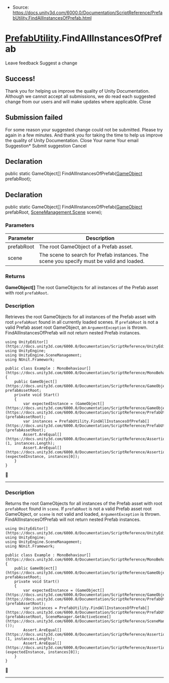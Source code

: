 * Source: https://docs.unity3d.com/6000.0/Documentation/ScriptReference/PrefabUtility.FindAllInstancesOfPrefab.html

#  [PrefabUtility](https://docs.unity3d.com/6000.0/Documentation/ScriptReference/PrefabUtility.html).FindAllInstancesOfPrefab
Leave feedback
Suggest a change
## Success!
Thank you for helping us improve the quality of Unity Documentation. Although we cannot accept all submissions, we do read each suggested change from our users and will make updates where applicable.
Close
## Submission failed
For some reason your suggested change could not be submitted. Please <a>try again</a> in a few minutes. And thank you for taking the time to help us improve the quality of Unity Documentation.
Close
Your name Your email Suggestion* Submit suggestion
Cancel
## Declaration
public static GameObject[] FindAllInstancesOfPrefab([GameObject](https://docs.unity3d.com/6000.0/Documentation/ScriptReference/GameObject.html) prefabRoot); 
## Declaration
public static GameObject[] FindAllInstancesOfPrefab([GameObject](https://docs.unity3d.com/6000.0/Documentation/ScriptReference/GameObject.html) prefabRoot, [SceneManagement.Scene](https://docs.unity3d.com/6000.0/Documentation/ScriptReference/SceneManagement.Scene.html) scene); 
### Parameters
Parameter | Description  
---|---  
prefabRoot | The root GameObject of a Prefab asset.  
scene | The scene to search for Prefab instances. The scene you specify must be valid and loaded.  
### Returns
**GameObject[]** The root GameObjects for all instances of the Prefab asset with root `prefabRoot`. 
### Description
Retrieves the root GameObjects for all instances of the Prefab asset with root `prefabRoot` found in all currently loaded scenes. If `prefabRoot` is not a valid Prefab asset root GameObject, an `ArgumentException` is thrown.
FindAllInstancesOfPrefab will not return nested Prefab instances.
```
using UnityEditor[](https://docs.unity3d.com/6000.0/Documentation/ScriptReference/UnityEditor.html);
using UnityEngine;
using UnityEngine.SceneManagement;
using NUnit.Framework;  
  
public class Example : MonoBehaviour[](https://docs.unity3d.com/6000.0/Documentation/ScriptReference/MonoBehaviour.html)
{
    public GameObject[](https://docs.unity3d.com/6000.0/Documentation/ScriptReference/GameObject.html) prefabAssetRoot;
    private void Start()
    {
        var expectedInstance = (GameObject[](https://docs.unity3d.com/6000.0/Documentation/ScriptReference/GameObject.html))PrefabUtility.InstantiatePrefab[](https://docs.unity3d.com/6000.0/Documentation/ScriptReference/PrefabUtility.InstantiatePrefab.html)(prefabAssetRoot);
        var instances = PrefabUtility.FindAllInstancesOfPrefab[](https://docs.unity3d.com/6000.0/Documentation/ScriptReference/PrefabUtility.FindAllInstancesOfPrefab.html)(prefabAssetRoot);
        Assert.AreEqual[](https://docs.unity3d.com/6000.0/Documentation/ScriptReference/Assertions.Assert.AreEqual.html)(1, instances.Length);
        Assert.AreEqual[](https://docs.unity3d.com/6000.0/Documentation/ScriptReference/Assertions.Assert.AreEqual.html)(expectedInstance, instances[0]);
    }
}

```

* * *
### Description
Returns the root GameObjects for all instances of the Prefab asset with root `prefabRoot` found in `scene`. If `prefabRoot` is not a valid Prefab asset root GameObject, or `scene` is not valid and loaded, `ArgumentException` is thrown.
FindAllInstancesOfPrefab will not return nested Prefab instances.
```
using UnityEditor[](https://docs.unity3d.com/6000.0/Documentation/ScriptReference/UnityEditor.html);
using UnityEngine;
using UnityEngine.SceneManagement;
using NUnit.Framework;  
  
public class Example : MonoBehaviour[](https://docs.unity3d.com/6000.0/Documentation/ScriptReference/MonoBehaviour.html)
{
    public GameObject[](https://docs.unity3d.com/6000.0/Documentation/ScriptReference/GameObject.html) prefabAssetRoot;
    private void Start()
    {
        var expectedInstance = (GameObject[](https://docs.unity3d.com/6000.0/Documentation/ScriptReference/GameObject.html))PrefabUtility.InstantiatePrefab[](https://docs.unity3d.com/6000.0/Documentation/ScriptReference/PrefabUtility.InstantiatePrefab.html)(prefabAssetRoot);
        var instances = PrefabUtility.FindAllInstancesOfPrefab[](https://docs.unity3d.com/6000.0/Documentation/ScriptReference/PrefabUtility.FindAllInstancesOfPrefab.html)(prefabAssetRoot, SceneManager.GetActiveScene[](https://docs.unity3d.com/6000.0/Documentation/ScriptReference/SceneManagement.SceneManager.GetActiveScene.html)());
        Assert.AreEqual[](https://docs.unity3d.com/6000.0/Documentation/ScriptReference/Assertions.Assert.AreEqual.html)(1, instances.Length);
        Assert.AreEqual[](https://docs.unity3d.com/6000.0/Documentation/ScriptReference/Assertions.Assert.AreEqual.html)(expectedInstance, instances[0]);
    }
}

```

* * *
